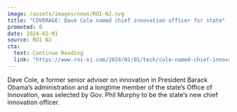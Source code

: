 ```yaml
---
image: /assets/images/news/ROI-NJ.svg
title: "COVERAGE: Dave Cole named chief innovation officer for state"
promoted: 0
date: 2024-02-01
source: ROI NJ
cta:
  text: Continue Reading
  link: "https://www.roi-nj.com/2024/02/01/tech/cole-named-chief-innovation-officer-for-state/"
---
```


Dave Cole, a former senior adviser on innovation in President Barack Obama’s administration and a longtime member of the state’s Office of Innovation, was selected by Gov. Phil Murphy to be the state’s new chief innovation officer.
